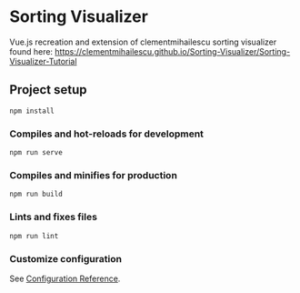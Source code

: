 # Sorting Visualizer
Vue.js recreation and extension of clementmihailescu sorting visualizer found here: https://clementmihailescu.github.io/Sorting-Visualizer/Sorting-Visualizer-Tutorial

## Project setup
```
npm install
```

### Compiles and hot-reloads for development
```
npm run serve
```

### Compiles and minifies for production
```
npm run build
```

### Lints and fixes files
```
npm run lint
```

### Customize configuration
See [Configuration Reference](https://cli.vuejs.org/config/).

